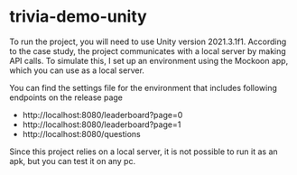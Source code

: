 # trivia-demo-unity

To run the project, you will need to use Unity version 2021.3.1f1. According to the case study, the project communicates with a local server by making API calls. To simulate this, I set up an environment using the Mockoon app, which you can use as a local server. 

You can find the settings file for the environment that includes following endpoints on the release page 

- http://localhost:8080/leaderboard?page=0
- http://localhost:8080/leaderboard?page=1
- http://localhost:8080/questions

Since this project relies on a local server, it is not possible to run it as an apk, but you can test it on any pc.
